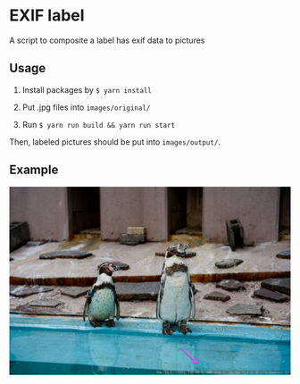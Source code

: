 # EXIF label

A script to composite a label has exif data to pictures

## Usage

1. Install packages by `$ yarn install`

2. Put .jpg files into `images/original/`

3. Run `$ yarn run build && yarn run start`

Then, labeled pictures should be put into `images/output/`.

## Example

![](assets/example.jpg)
